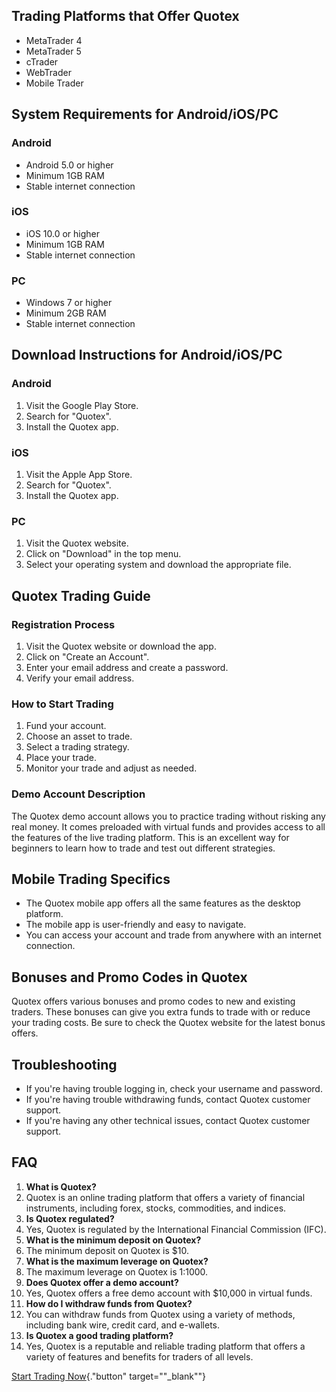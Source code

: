 ## Trading Platforms that Offer Quotex

-   MetaTrader 4
-   MetaTrader 5
-   cTrader
-   WebTrader
-   Mobile Trader

## System Requirements for Android/iOS/PC

### Android

-   Android 5.0 or higher
-   Minimum 1GB RAM
-   Stable internet connection

### iOS

-   iOS 10.0 or higher
-   Minimum 1GB RAM
-   Stable internet connection

### PC

-   Windows 7 or higher
-   Minimum 2GB RAM
-   Stable internet connection

## Download Instructions for Android/iOS/PC

### Android

1.  Visit the Google Play Store.
2.  Search for "Quotex".
3.  Install the Quotex app.

### iOS

1.  Visit the Apple App Store.
2.  Search for "Quotex".
3.  Install the Quotex app.

### PC

1.  Visit the Quotex website.
2.  Click on "Download" in the top menu.
3.  Select your operating system and download the appropriate file.

## Quotex Trading Guide

### Registration Process

1.  Visit the Quotex website or download the app.
2.  Click on "Create an Account".
3.  Enter your email address and create a password.
4.  Verify your email address.

### How to Start Trading

1.  Fund your account.
2.  Choose an asset to trade.
3.  Select a trading strategy.
4.  Place your trade.
5.  Monitor your trade and adjust as needed.

### Demo Account Description

The Quotex demo account allows you to practice trading without risking
any real money. It comes preloaded with virtual funds and provides
access to all the features of the live trading platform. This is an
excellent way for beginners to learn how to trade and test out different
strategies.

## Mobile Trading Specifics

-   The Quotex mobile app offers all the same features as the desktop
    platform.
-   The mobile app is user-friendly and easy to navigate.
-   You can access your account and trade from anywhere with an internet
    connection.

## Bonuses and Promo Codes in Quotex

Quotex offers various bonuses and promo codes to new and existing
traders. These bonuses can give you extra funds to trade with or reduce
your trading costs. Be sure to check the Quotex website for the latest
bonus offers.

## Troubleshooting

-   If you\'re having trouble logging in, check your username and
    password.
-   If you\'re having trouble withdrawing funds, contact Quotex customer
    support.
-   If you\'re having any other technical issues, contact Quotex
    customer support.

## FAQ

1.  **What is Quotex?**
2.  Quotex is an online trading platform that offers a variety of
    financial instruments, including forex, stocks, commodities, and
    indices.
3.  **Is Quotex regulated?**
4.  Yes, Quotex is regulated by the International Financial Commission
    (IFC).
5.  **What is the minimum deposit on Quotex?**
6.  The minimum deposit on Quotex is \$10.
7.  **What is the maximum leverage on Quotex?**
8.  The maximum leverage on Quotex is 1:1000.
9.  **Does Quotex offer a demo account?**
10. Yes, Quotex offers a free demo account with \$10,000 in virtual
    funds.
11. **How do I withdraw funds from Quotex?**
12. You can withdraw funds from Quotex using a variety of methods,
    including bank wire, credit card, and e-wallets.
13. **Is Quotex a good trading platform?**
14. Yes, Quotex is a reputable and reliable trading platform that offers
    a variety of features and benefits for traders of all levels.

[Start Trading
Now](\%22https://traff.sbs/brokerqxsignup\%22){."button"
target=""_blank""}

